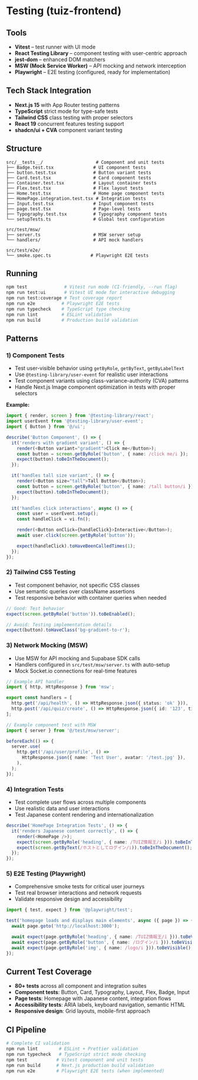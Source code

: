 # Testing (tuiz-frontend)

## Tools

- **Vitest** – test runner with UI mode
- **React Testing Library** – component testing with user-centric approach
- **jest-dom** – enhanced DOM matchers
- **MSW (Mock Service Worker)** – API mocking and network interception
- **Playwright** – E2E testing (configured, ready for implementation)

## Tech Stack Integration

- **Next.js 15** with App Router testing patterns
- **TypeScript** strict mode for type-safe tests
- **Tailwind CSS** class testing with proper selectors
- **React 19** concurrent features testing support
- **shadcn/ui + CVA** component variant testing

## Structure

```
src/__tests__/                    # Component and unit tests
├── Badge.test.tsx               # UI component tests
├── button.test.tsx              # Button variant tests
├── Card.test.tsx                # Card component tests
├── Container.test.tsx           # Layout container tests
├── Flex.test.tsx                # Flex layout tests
├── Home.test.tsx                # Home page component tests
├── HomePage.integration.test.tsx # Integration tests
├── Input.test.tsx               # Input component tests
├── page.test.tsx                # Page-level tests
├── Typography.test.tsx          # Typography component tests
└── setupTests.ts                # Global test configuration

src/test/msw/
├── server.ts                    # MSW server setup
└── handlers/                    # API mock handlers

src/test/e2e/
└── smoke.spec.ts               # Playwright E2E tests
```

## Running

```bash
npm test              # Vitest run mode (CI-friendly, --run flag)
npm run test:ui       # Vitest UI mode for interactive debugging
npm run test:coverage # Test coverage report
npm run e2e          # Playwright E2E tests
npm run typecheck    # TypeScript type checking
npm run lint         # ESLint validation
npm run build        # Production build validation
```

## Patterns

### 1) Component Tests

- Test user-visible behavior using `getByRole`, `getByText`, `getByLabelText`
- Use `@testing-library/user-event` for realistic user interactions
- Test component variants using class-variance-authority (CVA) patterns
- Handle Next.js Image component optimization in tests with proper selectors

**Example:**

```typescript
import { render, screen } from '@testing-library/react';
import userEvent from '@testing-library/user-event';
import { Button } from '@/ui';

describe('Button Component', () => {
  it('renders with gradient variant', () => {
    render(<Button variant="gradient">Click me</Button>);
    const button = screen.getByRole('button', { name: /click me/i });
    expect(button).toBeInTheDocument();
  });

  it('handles tall size variant', () => {
    render(<Button size="tall">Tall Button</Button>);
    const button = screen.getByRole('button', { name: /tall button/i });
    expect(button).toBeInTheDocument();
  });

  it('handles click interactions', async () => {
    const user = userEvent.setup();
    const handleClick = vi.fn();

    render(<Button onClick={handleClick}>Interactive</Button>);
    await user.click(screen.getByRole('button'));

    expect(handleClick).toHaveBeenCalledTimes(1);
  });
});
```

### 2) Tailwind CSS Testing

- Test component behavior, not specific CSS classes
- Use semantic queries over className assertions
- Test responsive behavior with container queries when needed

```typescript
// Good: Test behavior
expect(screen.getByRole('button')).toBeEnabled();

// Avoid: Testing implementation details
expect(button).toHaveClass('bg-gradient-to-r');
```

### 3) Network Mocking (MSW)

- Use MSW for API mocking and Supabase SDK calls
- Handlers configured in `src/test/msw/server.ts` with auto-setup
- Mock Socket.io connections for real-time features

```typescript
// Example API handler
import { http, HttpResponse } from 'msw';

export const handlers = [
  http.get('/api/health', () => HttpResponse.json({ status: 'ok' })),
  http.post('/api/quiz/create', () => HttpResponse.json({ id: '123', title: 'Test Quiz' })),
];

// Example component test with MSW
import { server } from '@/test/msw/server';

beforeEach(() => {
  server.use(
    http.get('/api/user/profile', () =>
      HttpResponse.json({ name: 'Test User', avatar: '/test.jpg' }),
    ),
  );
});
```

### 4) Integration Tests

- Test complete user flows across multiple components
- Use realistic data and user interactions
- Test Japanese content rendering and internationalization

```typescript
describe('HomePage Integration Tests', () => {
  it('renders Japanese content correctly', () => {
    render(<HomePage />);
    expect(screen.getByRole('heading', { name: /TUIZ情報王/i })).toBeInTheDocument();
    expect(screen.getByText(/ホストとしてログイン/i)).toBeInTheDocument();
  });
});
```

### 5) E2E Testing (Playwright)

- Comprehensive smoke tests for critical user journeys
- Test real browser interactions and network requests
- Validate responsive design and accessibility

```typescript
import { test, expect } from '@playwright/test';

test('homepage loads and displays main elements', async ({ page }) => {
  await page.goto('http://localhost:3000');

  await expect(page.getByRole('heading', { name: /TUIZ情報王/i })).toBeVisible();
  await expect(page.getByRole('button', { name: /ログイン/i })).toBeVisible();
  await expect(page.getByRole('img', { name: /logo/i })).toBeVisible();
});
```

## Current Test Coverage

- **80+ tests** across all component and integration suites
- **Component tests**: Button, Card, Typography, Layout, Flex, Badge, Input
- **Page tests**: Homepage with Japanese content, integration flows
- **Accessibility tests**: ARIA labels, keyboard navigation, semantic HTML
- **Responsive design**: Grid layouts, mobile-first approach

## CI Pipeline

```bash
# Complete CI validation
npm run lint        # ESLint + Prettier validation
npm run typecheck   # TypeScript strict mode checking
npm test           # Vitest component and unit tests
npm run build      # Next.js production build validation
npm run e2e        # Playwright E2E tests (when implemented)
```
